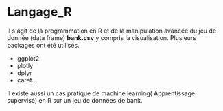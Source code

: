 # Langage_R
Il s'agit de la programmation en R et de la manipulation avancée du jeu de donnée (data frame) **bank.csv** y compris la visualisation.
Plusieurs packages ont été utilisés. 
- ggplot2
- plotly
- dplyr
- caret...

Il existe aussi un cas pratique de machine learning( Apprentissage supervisé) en R sur un jeu de données de bank.
